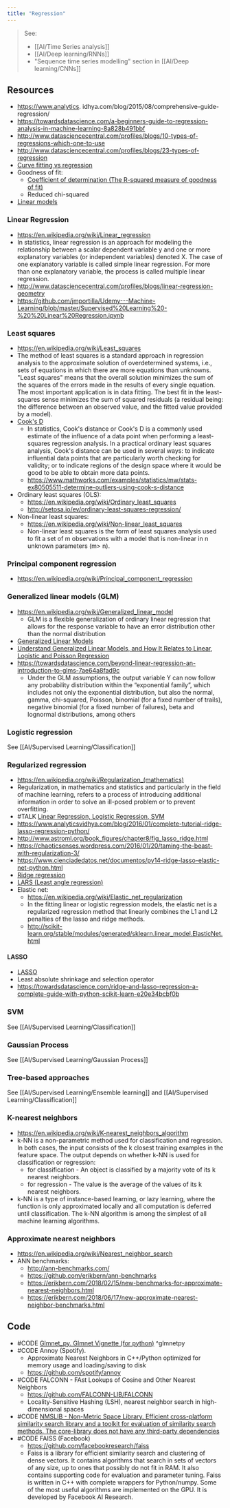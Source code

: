 ```yaml
---
title: "Regression"
---
```


> See: 
> - [[AI/Time Series analysis]]
> - [[AI/Deep learning/RNNs]]
> - "Sequence time series modelling" section in [[AI/Deep learning/CNNs]]


## Resources
- https://www.analytics. idhya.com/blog/2015/08/comprehensive-guide-regression/
- https://towardsdatascience.com/a-beginners-guide-to-regression-analysis-in-machine-learning-8a828b491bbf
- http://www.datasciencecentral.com/profiles/blogs/10-types-of-regressions-which-one-to-use
- http://www.datasciencecentral.com/profiles/blogs/23-types-of-regression
- [Curve fitting vs regression](https://blog.datazar.com/curve-fitting-vs-regression-752ce295b0b1)
- Goodness of fit:
	- [Coefficient of determination (The R-squared measure of goodness of fit)](http://blog.minitab.com/blog/adventures-in-statistics-2/regression-analysis-how-do-i-interpret-r-squared-and-assess-the-goodness-of-fit)
	- Reduced chi-squared
- [Linear models](http://scikit-learn.org/stable/modules/linear_model.html)


### Linear Regression
- https://en.wikipedia.org/wiki/Linear_regression
- In statistics, linear regression is an approach for modeling the relationship between a scalar dependent variable y and one or more explanatory variables (or independent variables) denoted X. The case of one explanatory variable is called simple linear regression. For more than one explanatory variable, the process is called multiple linear regression.
- http://www.datasciencecentral.com/profiles/blogs/linear-regression-geometry
- https://github.com/jmportilla/Udemy---Machine-Learning/blob/master/Supervised%20Learning%20-%20%20Linear%20Regression.ipynb

### Least squares
- https://en.wikipedia.org/wiki/Least_squares
- The method of least squares is a standard approach in regression analysis to the approximate solution of overdetermined systems, i.e., sets of equations in which there are more equations than unknowns. "Least squares" means that the overall solution minimizes the sum of the squares of the errors made in the results of every single equation. The most important application is in data fitting. The best fit in the least-squares sense minimizes the sum of squared residuals (a residual being: the difference between an observed value, and the fitted value provided by a model).
- [Cook's D](https://en.wikipedia.org/wiki/Cook%27s_distance)
	- In statistics, Cook's distance or Cook's D is a commonly used estimate of the influence of a data point when performing a least-squares regression analysis. In a practical ordinary least squares analysis, Cook's distance can be used in several ways: to indicate influential data points that are particularly worth checking for validity; or to indicate regions of the design space where it would be good to be able to obtain more data points.
	- https://www.mathworks.com/examples/statistics/mw/stats-ex80505511-determine-outliers-using-cook-s-distance
- Ordinary least squares (OLS): 
	- https://en.wikipedia.org/wiki/Ordinary_least_squares
	- http://setosa.io/ev/ordinary-least-squares-regression/
- Non-linear least squares: 
	- https://en.wikipedia.org/wiki/Non-linear_least_squares
	- Non-linear least squares is the form of least squares analysis used to fit a set of m observations with a model that is non-linear in n unknown parameters (m> n).

### Principal component regression
- https://en.wikipedia.org/wiki/Principal_component_regression

### Generalized linear models (GLM)
- https://en.wikipedia.org/wiki/Generalized_linear_model
	- GLM is a flexible generalization of ordinary linear regression that allows for the response variable to have an error distribution other than the normal distribution
- [Generalized Linear Models](https://scikit-learn.org/0.15/modules/linear_model.html)
- [Understand Generalized Linear Models, and How It Relates to Linear, Logistic and Poisson Regression](https://towardsdatascience.com/understand-generalized-linear-models-and-how-it-relates-to-linear-logistic-and-poisson-regression-53f3aea8a9d)
- https://towardsdatascience.com/beyond-linear-regression-an-introduction-to-glms-7ae64a8fad9c
	- Under the GLM assumptions, the output variable Y can now follow any probability distribution within the “exponential family”, which includes not only the exponential distribution, but also the normal, gamma, chi-squared, Poisson, binomial (for a fixed number of trails), negative binomial (for a fixed number of failures), beta and lognormal distributions, among others
 
### Logistic regression 
See [[AI/Supervised Learning/Classification]]

### Regularized regression
- https://en.wikipedia.org/wiki/Regularization_(mathematics)
- Regularization, in mathematics and statistics and particularly in the field of machine learning, refers to a process of introducing additional information in order to solve an ill-posed problem or to prevent overfitting.
- #TALK [Linear Regression, Logistic Regression, SVM](https://www.youtube.com/watch?v=_5lsmWpA5IU)
- https://www.analyticsvidhya.com/blog/2016/01/complete-tutorial-ridge-lasso-regression-python/
- http://www.astroml.org/book_figures/chapter8/fig_lasso_ridge.html
- https://chaoticsenses.wordpress.com/2016/01/20/taming-the-beast-with-regularization-3/
- https://www.cienciadedatos.net/documentos/py14-ridge-lasso-elastic-net-python.html
- [Ridge regression](https://en.wikipedia.org/wiki/Tikhonov_regularization)
- [LARS (Least angle regression)](https://en.wikipedia.org/wiki/Least-angle_regression)
- Elastic net: 
	- https://en.wikipedia.org/wiki/Elastic_net_regularization
	- In the fitting linear or logistic regression models, the elastic net is a regularized regression method that linearly combines the L1 and L2 penalties of the lasso and ridge methods.
	- http://scikit-learn.org/stable/modules/generated/sklearn.linear_model.ElasticNet.html

#### LASSO
- [LASSO](https://en.wikipedia.org/wiki/Lasso_(statistics))
- Least absolute shrinkage and selection operator
- https://towardsdatascience.com/ridge-and-lasso-regression-a-complete-guide-with-python-scikit-learn-e20e34bcbf0b

### SVM
See [[AI/Supervised Learning/Classification]]

### Gaussian Process
See [[AI/Supervised Learning/Gaussian Process]]

### Tree-based approaches
See [[AI/Supervised Learning/Ensemble learning]] and [[AI/Supervised Learning/Classification]]

### K-nearest neighbors
- https://en.wikipedia.org/wiki/K-nearest_neighbors_algorithm
- k-NN is a non-parametric method used for classification and regression. In both cases, the input consists of the k closest training examples in the feature space. The output depends on whether k-NN is used for classification or regression:
	- for classification - An object is classified by a majority vote of its k nearest neighbors.
	- for regression - The value is the average of the values of its k nearest neighbors.
- k-NN is a type of instance-based learning, or lazy learning, where the function is only approximated locally and all computation is deferred until classification. The k-NN algorithm is among the simplest of all machine learning algorithms.

### Approximate nearest neighbors
- https://en.wikipedia.org/wiki/Nearest_neighbor_search
- ANN benchmarks:
	- http://ann-benchmarks.com/
	- https://github.com/erikbern/ann-benchmarks
	- https://erikbern.com/2018/02/15/new-benchmarks-for-approximate-nearest-neighbors.html
	- https://erikbern.com/2018/06/17/new-approximate-nearest-neighbor-benchmarks.html


## Code
- #CODE [Glmnet_py. Glmnet Vignette (for python)](https://github.com/bbalasub1/glmnet_python) ^glmnetpy
- #CODE Annoy (Spotify). 
	- Approximate Nearest Neighbors in C++/Python optimized for memory usage and loading/saving to disk
	- https://github.com/spotify/annoy
- #CODE FALCONN - FAst Lookups of Cosine and Other Nearest Neighbors
	- https://github.com/FALCONN-LIB/FALCONN
	- Locality-Sensitive Hashing (LSH), nearest neighbor search in high-dimensional spaces
- #CODE [NMSLIB - Non-Metric Space Library. Efficient cross-platform similarity search library and a toolkit for evaluation of similarity search methods. The core-library does not have any third-party dependencies](https://github.com/nmslib/nmslib)
- #CODE FAISS (Facebook)
	- https://github.com/facebookresearch/faiss
	- Faiss is a library for efficient similarity search and clustering of dense vectors. It contains algorithms that search in sets of vectors of any size, up to ones that possibly do not fit in RAM. It also contains supporting code for evaluation and parameter tuning. Faiss is written in C++ with complete wrappers for Python/numpy. Some of the most useful algorithms are implemented on the GPU. It is developed by Facebook AI Research.
